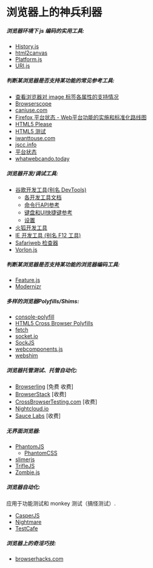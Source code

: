 # 浏览器上的神兵利器

##### 浏览器环境下 js 编码的实用工具:

* [History.js](https://github.com/browserstate/history.js)
* [html2canvas](https://github.com/niklasvh/html2canvas)
* [Platform.js](https://github.com/bestiejs/platform.js)
* [URI.js](http://medialize.github.io/URI.js/)

##### 判断某浏览器是否支持某功能的常见参考工具:

* [查看浏览器对 image 标签各属性的支持情况](http://codepen.io/bartveneman/full/qzCte/)
* [Browserscope](http://www.browserscope.org/)
* [caniuse.com](http://caniuse.com/)
* [Firefox 平台状态 -  Web平台功能的实施和标准化路线图](https://platform-status.mozilla.org/)
* [HTML5 Please](http://html5please.com/)
* [HTML5 测试](https://html5test.com/)
* [iwanttouse.com](http://www.iwanttouse.com/)
* [jscc.info](http://jscc.info/)
* [平台状态](https://dev.modern.ie/platform/status/)
* [whatwebcando.today](https://whatwebcando.today/)

##### 浏览器开发/调试工具:

* [谷歌开发工具(别名 DevTools)](https://developers.google.com/web/tools/?hl=en)
  * [各开发工具文档](https://developers.google.com/web/tools/chrome-devtools/#docs)
  * [命令行API参考](https://developers.google.com/web/tools/javascript/command-line/command-line-reference?hl=en)
  * [键盘和UI快捷键参考](https://developers.google.com/web/tools/iterate/inspect-styles/shortcuts) 
  * [设置](https://developer.chrome.com/devtools/docs/settings) 
* [火狐开发工具](https://developer.mozilla.org/en-US/docs/Tools)
* [IE 开发工具 (别名 F12 工具)](https://dev.modern.ie/platform/documentation/f12-devtools-guide/)
* [Safariweb 检查器](https://developer.apple.com/safari/tools/)
* [Vorlon.js](http://vorlonjs.com/)

##### 判断某浏览器是否支持某功能的浏览器编码工具:

* [Feature.js](http://featurejs.com/)
* [Modernizr](https://modernizr.com/)

##### 多样的浏览器Polyfills/Shims:

* [console-polyfill](https://github.com/paulmillr/console-polyfill)
* [HTML5 Cross Browser Polyfills](https://github.com/Modernizr/Modernizr/wiki/HTML5-Cross-browser-Polyfills)
* [fetch](https://github.com/github/fetch)
* [socket.io](http://socket.io/)
* [SockJS](https://github.com/sockjs/sockjs-client)
* [webcomponents.js](https://github.com/WebComponents/webcomponentsjs)
* [webshim](https://afarkas.github.io/webshim/demos/)

##### 浏览器托管测试、托管自动化:

* [Browserling](https://www.browserling.com/) [免费 收费]
* [BrowserStack](https://www.browserstack.com) [收费]
* [CrossBrowserTesting.com](http://crossbrowsertesting.com/) [收费]
* [Nightcloud.io](http://nightcloud.io/)
* [Sauce Labs](https://saucelabs.com/) [收费]

##### 无界面浏览器:

* [PhantomJS](http://phantomjs.org/)
  * [PhantomCSS](https://github.com/Huddle/PhantomCSS)
* [slimerjs](http://slimerjs.org/)
* [TrifleJS](http://triflejs.org/)
* [Zombie.js](http://zombie.js.org/)

##### 浏览器自动化:

应用于功能测试和 monkey 测试（搞怪测试）.

* [CasperJS](http://casperjs.org/)
* [Nightmare](https://github.com/segmentio/nightmare)
* [TestCafe](https://github.com/DevExpress/testcafe)

##### 浏览器上的奇淫巧技:

* [browserhacks.com](http://browserhacks.com/)
